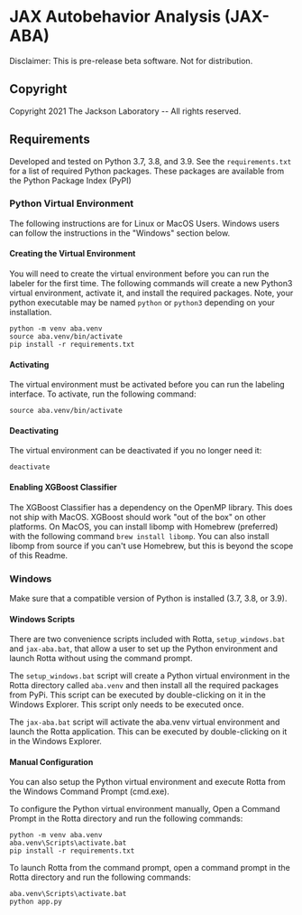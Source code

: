 # JAX Autobehavior Analysis (JAX-ABA)

Disclaimer: This is pre-release beta software. Not for distribution.

## Copyright

Copyright 2021 The Jackson Laboratory -- All rights reserved.

## Requirements
Developed and tested on Python 3.7, 3.8, and 3.9. See the `requirements.txt` 
for a list of required Python packages. These packages are available from the 
Python Package Index (PyPI)

### Python Virtual Environment

The following instructions are for Linux or MacOS Users. Windows users can 
follow the instructions in the "Windows" section below.

#### Creating the Virtual Environment

You will need to create the virtual environment before you can run the labeler 
for the first time. The following commands will create a new Python3 virtual 
environment, activate it, and install the required packages. Note, your python 
executable may be named `python` or `python3` depending on your installation.

```commandline
python -m venv aba.venv
source aba.venv/bin/activate
pip install -r requirements.txt
```

#### Activating 

The virtual environment must be activated before you can run the labeling 
interface. To activate, run the following command:

```commandline
source aba.venv/bin/activate
```

#### Deactivating

The virtual environment can be deactivated if you no longer need it:

```commandline
deactivate
```

#### Enabling XGBoost Classifier

The XGBoost Classifier has a dependency on the OpenMP library. This does
not ship with MacOS. XGBoost should work "out of the box" on other platforms. 
On MacOS, you can install libomp with Homebrew (preferred) with the following 
command `brew install libomp`. You can also install libomp from source if you 
can't use Homebrew, but this is beyond the scope of this Readme.  

### Windows

Make sure that a compatible version of Python is installed (3.7, 3.8, or 3.9).

#### Windows Scripts

There are two convenience scripts included with Rotta, `setup_windows.bat` and 
`jax-aba.bat`, that allow a user to set up the Python environment and launch 
Rotta without using the command prompt.

The `setup_windows.bat` script will create a Python virtual 
environment in the Rotta directory called `aba.venv` and then install all 
the required packages from PyPi. This script can be executed by double-clicking 
on it in the Windows Explorer. This script only needs to be executed once.

The `jax-aba.bat` script will activate the aba.venv virtual environment and 
launch the Rotta application. This can be executed by double-clicking on it in 
the Windows Explorer.

#### Manual Configuration

You can also setup the Python virtual environment and execute Rotta from the 
Windows Command Prompt (cmd.exe). 

To configure the Python virtual environment manually, Open a Command Prompt in 
the Rotta directory and run the following commands:
```commandline
python -m venv aba.venv
aba.venv\Scripts\activate.bat
pip install -r requirements.txt
```

To launch Rotta from the command prompt, open a command prompt in the Rotta 
directory and run the following commands:
```commandline
aba.venv\Scripts\activate.bat
python app.py
```
